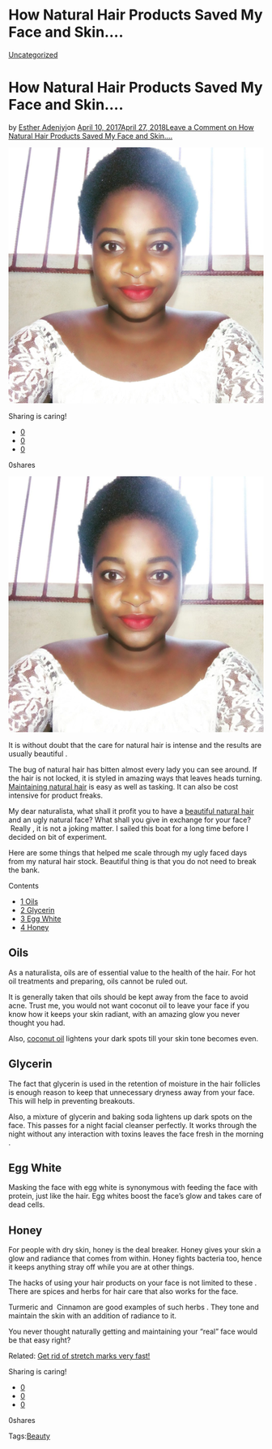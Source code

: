 # How Natural Hair Products Saved My Face and Skin….

[Uncategorized](https://estheradeniyi.com/category/uncategorized/)
# How Natural Hair Products Saved My Face and Skin&#x2026;.

by [Esther Adeniyi](https://estheradeniyi.com/author/esther-adeniyi/)on [April 10, 2017April 27, 2018](https://estheradeniyi.com/how-natural-hair-products-saved-my-face/)[Leave a Comment on How Natural Hair Products Saved My Face and Skin&#x2026;.](https://estheradeniyi.com/how-natural-hair-products-saved-my-face/#respond)

![](images/IMG_20170327_192941_144.jpg)

Sharing is caring!

- [0](https://www.facebook.com/sharer/sharer.php?u=https%3A%2F%2Festheradeniyi.com%2Fhow-natural-hair-products-saved-my-face%2F&amp;t=How%20Natural%20Hair%20Products%20Saved%20My%20Face%20and%20Skin....)
- [0](https://twitter.com/intent/tweet?text=How%20Natural%20Hair%20Products%20Saved%20My%20Face%20and%20Skin....&amp;url=https%3A%2F%2Festheradeniyi.com%2Fhow-natural-hair-products-saved-my-face%2F)
- [0](#)

0shares

[![Natural hair products makes my skin glow so bright](images/IMG_20170327_192941_144-1024x1024.jpg)](images/IMG_20170327_192941_144-1024x1024.jpg)

 It is without doubt that the care for natural hair is intense and the results are usually beautiful .

The bug of natural hair has bitten almost every lady you can see around. If the hair is not locked, it is styled in amazing ways that leaves heads turning. [Maintaining natural hair](https://www.estheradeniyi.com/finger-coils-on-your-natural-hair) is easy as well as tasking. It can also be cost intensive for product freaks.

 My dear naturalista, what shall it profit you to have a [beautiful natural hair](https://www.estheradeniyi.com/natural-hair-updo-amazing-ways-to-style) and an ugly natural face? What shall you give in exchange for your face? &#xA0;Really , it is not a joking matter. I sailed this boat for a long time before I decided on bit of experiment.

Here are some things that helped me scale through my ugly faced days from my natural hair stock. Beautiful thing is that you do not need to break the bank.

Contents

- [1 Oils](#Oils)
- [2 Glycerin](#Glycerin)
- [3 Egg White](#Egg_White)
- [4 Honey](#Honey)

## Oils

 As a naturalista, oils are of essential value to the health of the hair. For hot oil treatments and preparing, oils cannot be ruled out.

It is generally taken that oils should be kept away from the face to avoid acne. Trust me, you would not want coconut oil to leave your face if you know how it keeps your skin radiant, with an amazing glow you never thought you had.

Also, [coconut oil](https://www.estheradeniyi.com/5-steps-to-deep-condition-your-hair) lightens your dark spots till your skin tone becomes even.

## Glycerin

 The fact that glycerin is used in the retention of moisture in the hair follicles is enough reason to keep that unnecessary dryness away from your face. This will help in preventing breakouts.

Also, a mixture of glycerin and baking soda lightens up dark spots on the face. This passes for a night facial cleanser perfectly. It works through the night without any interaction with toxins leaves the face fresh in the morning .

## Egg White

 Masking the face with egg white is synonymous with feeding the face with protein, just like the hair. Egg whites boost the face&#x2019;s glow and takes care of dead cells.

## Honey

 For people with dry skin, honey is the deal breaker. Honey gives your skin a glow and radiance that comes from within. Honey fights bacteria too, hence it keeps anything stray off while you are at other things.

The hacks of using your hair products on your face is not limited to these . There are spices and herbs for hair care that also works for the face.

Turmeric and &#xA0;Cinnamon are good examples of such herbs . They tone and maintain the skin with an addition of radiance to it.

You never thought naturally getting and maintaining your &#x201C;real&#x201D; face would be that easy right?

Related: [Get rid of stretch marks very fast!](https://www.estheradeniyi.com/get-rid-of-stretch-marks-in-30-days)

Sharing is caring!

- [0](https://www.facebook.com/sharer/sharer.php?u=https%3A%2F%2Festheradeniyi.com%2Fhow-natural-hair-products-saved-my-face%2F&amp;t=How%20Natural%20Hair%20Products%20Saved%20My%20Face%20and%20Skin....)
- [0](https://twitter.com/intent/tweet?text=How%20Natural%20Hair%20Products%20Saved%20My%20Face%20and%20Skin....&amp;url=https%3A%2F%2Festheradeniyi.com%2Fhow-natural-hair-products-saved-my-face%2F)
- [0](#)

0shares

Tags:[Beauty](https://estheradeniyi.com/tag/beauty/)